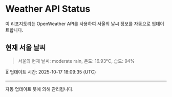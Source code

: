 
# Weather API Status

이 리포지토리는 OpenWeather API를 사용하여 서울의 날씨 정보를 자동으로 업데이트합니다.

## 현재 서울 날씨
> 서울의 현재 날씨: moderate rain, 온도: 16.93°C, 습도: 94%

⏳ 업데이트 시간: 2025-10-17 18:09:35 (UTC)

---
자동 업데이트 봇에 의해 관리됩니다.
